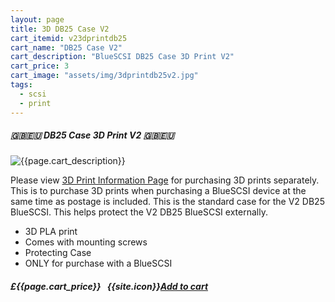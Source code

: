 ```yaml
---
layout: page
title: 3D DB25 Case V2
cart_itemid: v23dprintdb25
cart_name: "DB25 Case V2"
cart_description: "BlueSCSI DB25 Case 3D Print V2"
cart_price: 3
cart_image: "assets/img/3dprintdb25v2.jpg"
tags: 
  - scsi
  - print
---
```


##### 🇬🇧🇪🇺 DB25 Case 3D Print V2 🇬🇧🇪🇺

![{{page.cart_description}}]({{page.cart_image}})

Please view [3D Print Information Page](/print) for purchasing 3D prints separately. This is to purchase 3D prints when purchasing a BlueSCSI device at the same time as postage is included. This is the standard case for the V2 DB25 BlueSCSI. This helps protect the V2 DB25 BlueSCSI externally.

* 3D PLA print
* Comes with mounting screws
* Protecting Case
* ONLY for purchase with a BlueSCSI

##### £{{page.cart_price}} &nbsp; {{site.icon}}[Add to cart](/cart#{{page.cart_itemid}})